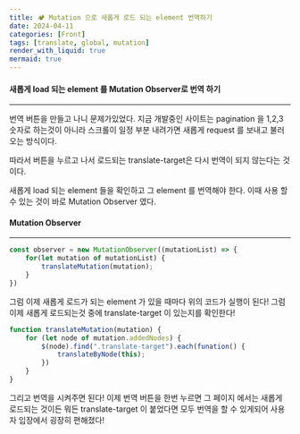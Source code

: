 ```yaml
---
title: 🏕 Mutation 으로 새롭게 로드 되는 element 번역하기
date: 2024-04-11
categories: [Front]
tags: [translate, global, mutation]
render_with_liquid: true
mermaid: true
---
```

#### 새롭게 load 되는 element 를 Mutation Observer로 번역 하기
---
번역 버튼을 만들고 나니 문제가있었다. 지금 개발중인 사이트는 pagination 을 1,2,3 숫자로 하는것이 아니라 스크롤이 일정 부분 내려가면 새롭게 request 를 보내고 불러오는 방식이다.

따라서 버튼을 누르고 나서 로드되는 translate-target은 다시 번역이 되지 않는다는 것이다.

새롭게 load 되는 element 들을 확인하고 그 element 를 번역해야 한다. 이때 사용 할 수 있는 것이 바로
Mutation Observer 였다.

#### Mutation Observer
---
```js
const observer = new MutationObserver((mutationList) => {
	for(let mutation of mutationList) {
		translateMutation(mutation);
	}
})
```

그럼 이제 새롭게 로드가 되는 element 가 있을 때마다 위의 코드가 실행이 된다! 그럼 이제 새롭게 로드되는것 중에 translate-target 이 있는지를 확인한다!
```js
function translateMutation(mutation) {
	for (let node of mutation.addedNodes) {
		$(node).find(".translate-target").each(funation() {
			translateByNode(this);
		})
	}
}
```

그리고 번역을 시켜주면 된다! 이제 번역 버튼을 한번 누르면 그 페이지 에서는 새롭게 로드되는 것이든 뭐든 translate-target 이 붙었다면 모두 번역을 할 수 있게되어 사용자 입장에서 굉장히 편해졌다!
